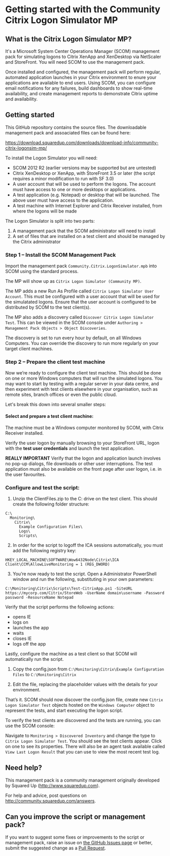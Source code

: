 # Getting started with the Community Citrix Logon Simulator MP

## What is the Citrix Logon Simulator MP?

It's a Microsoft System Center Operations Manager (SCOM) management pack for simulating logons to Citrix XenApp and XenDesktop via NetScaler and StoreFront. You will need SCOM to use the management pack.

Once installed and configured, the management pack will perform regular, automated application launches in your Citrix environment to enure your applications are available to end users. Using SCOM, you can configure email notifications for any failures, build dashboards to show real-time availability, and create management reports to demonstrate Citrix uptime and availability.

## Getting started

This GitHub repository contains the source files. The downloadable management pack and assoaciated files can be found here:

https://download.squaredup.com/downloads/download-info/community-citrix-logonsim-mp/

To install the Logon Simulator you will need:

- SCOM 2012 R2 (earlier versions may be supported but are untested)
- Citrix XenDesktop or XenApp, with StoreFront 3.5 or later (the script requires a minor modification to run with SF 3.0)
- A user account that will be used to perform the logons. The account must have access to one or more desktops or applications.
- A test application (e.g. Notepad) or desktop that will be launched. The above user must have access to the application.
- A test machine with Internet Explorer and Citrix Receiver installed, from where the logons will be made

The Logon Simulator is split into two parts:
1. A management pack that the SCOM administrator will need to install
2. A set of files that are installed on a test client and should be managed by the Citrix administrator

### Step 1 – Install the SCOM Management Pack

Import the management pack `Community.Citrix.LogonSimulator.mpb` into SCOM using the standard process.

The MP will show up as `Citrix Logon Simulator (Community MP)`.

The MP adds a new Run As Profile called `Citrix Logon Simulator User Account`. This must be configured with a user account that will be used for the simulatated logons. Ensure that the user account is configured to be distributed by SCOM to the test client(s).

The MP also adds a discovery called `Discover Citrix Logon Simulator Test`. This can be viewed in the SCOM console under `Authoring > Management Pack Objects > Object Discoveries`.

The discovery is set to run every hour by default, on all Windows Computers. You can override the discovery to run more regularly on your target client machines.


### Step 2 – Prepare the client test machine

Now we’re ready to configure the client test machine. This should be done on one or more Windows computers that will run the simulated logons. You may want to start by testing with a regular server in your data centre, and then experiment with test clients elsewhere in your organisation, such as remote sites, branch offices or even the public cloud.

Let's break this down into several smaller steps:

#### Select and prepare a test client machine:

The machine must be a Windows computer monitored by SCOM, with Citrix Receiver installed.

Verify the user logon by manually browsing to your StoreFront URL, logon with the **test user credentials** and launch the test application.

**REALLY IMPORTANT** Verify that the logon and application launch involves no pop-up dialogs, file downloads or other user interruptions. The test application must also be available on the front page after user logon, i.e. in the user favourites.

### Configure and test the script: 

1. Unzip the ClientFiles.zip to the C: drive on the test client. This should create the following folder structure:
 
```
C:\
  Monitoring\
    Citrix\
      Example Configuration Files\
      Logs\
      Scripts\
```

2. In order for the script to logoff the ICA sessions automatically, you must add the following registry key:

```
HKEY_LOCAL_MACHINE\SOFTWARE\Wow6432Node\Citrix\ICA Client\CCM\AllowLiveMonitoring = 1 (REG_DWORD)
```

3. You’re now ready to test the script. Open a Administrator PowerShell window and run the following, substituting in your own parameters:

```
C:\Monitoring\Citrix\Scripts\Test-CitrixApp.ps1 -SiteURL https://mycorp.com/Citrix/StoreWeb -UserName domain\username -Password password -ResourceName Notepad
```

Verify that the script performs the following actions:
- opens IE
- logs on
- launches the app
- waits
- closes IE
- logs off the app


Lastly, configure the machine as a test client so that SCOM will automatically run the script.

1. Copy the config.json from `C:\Monitoring\Citrix\Example Configuration Files` to `C:\Monitoring\Citrix`

2. Edit the file, replacing the placeholder values with the details for your environment.


That’s it. SCOM should now discover the config.json file, create new `Citrix Logon Simulator Test` objects hosted on the `Windows Computer` object to represent the tests, and start executing the logon script.

To verify the test clients are discovered and the tests are running, you can use the SCOM console:

Navigate to `Monitoring > Discovered Inventory` and change the type to `Citrix Logon Simulator Test`. You should see the test clients appear. Click on one to see its properties. There will also be an agent task available called `View Last Logon Result` that you can use to view the most recent test log.

## Need help?

This management pack is a community management originally developed by Squared Up (http://www.squaredup.com).

For help and advice, post questions on http://community.squaredup.com/answers.

## Can you improve the script or management pack?

If you want to suggest some fixes or improvements to the script or management pack, raise an issue on [the GitHub Issues page](https://github.com/squaredup/Community.Citrix.LogonSim.MP/issues) or better, submit the suggested change as a [Pull Request](https://github.com/squaredup/Community.Citrix.LogonSim.MP/pulls).
